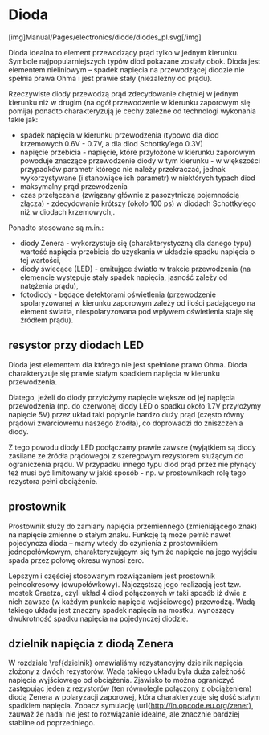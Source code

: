 <!--
SPDX-FileCopyrightText: Robert Ryszard Paciorek <rrp@opcode.eu.org>
SPDX-License-Identifier: MIT

editing note: PDF based
-->

# Dioda

[img]Manual/Pages/electronics/diode/diodes_pl.svg[/img]

Dioda idealna to element przewodzący prąd tylko w jednym kierunku. Symbole najpopularniejszych typów diod pokazane zostały obok. Dioda jest elementem nieliniowym – spadek napięcia na przewodzącej diodzie nie spełnia prawa Ohma i jest prawie stały (niezależny od prądu).

Rzeczywiste diody przewodzą prąd zdecydowanie chętniej w jednym kierunku niż w drugim (na ogół przewodzenie w kierunku zaporowym się pomija) ponadto charakteryzują je cechy zależne od technologi wykonania takie jak:

* spadek napięcia w kierunku przewodzenia (typowo dla diod krzemowych 0.6V - 0.7V, a dla diod Schottky’ego 0.3V)
* napięcie przebicia - napięcie, które przyłożone w kierunku zaporowym powoduje znaczące przewodzenie diody w tym kierunku - w większości przypadków parametr którego nie należy przekraczać, jednak wykorzystywane (i stanowiące ich parametr) w niektórych typach diod
* maksymalny prąd przewodzenia
* czas przełączania (związany głównie z pasożytniczą pojemnością złącza) - zdecydowanie krótszy (około 100 ps) w diodach Schottky’ego niż w diodach krzemowych,.

Ponadto stosowane są m.in.:

* diody Zenera - wykorzystuje się (charakterystyczną dla danego typu) wartość napięcia przebicia do uzyskania w układzie spadku napięcia o tej wartości,
* diody świecące (LED) - emitujące światło w trakcie przewodzenia (na elemencie występuje stały spadek napięcia, jasność zależy od natężenia prądu),
* fotodiody - będące detektorami oświetlenia (przewodzenie spolaryzowanej w kierunku zaporowym zależy od ilości padającego na element światła, niespolaryzowana pod wpływem oświetlenia staje się źródłem prądu).

## resystor przy diodach LED

Dioda jest elementem dla którego nie jest spełnione prawo Ohma. Dioda charakteryzuje się prawie stałym spadkiem napięcia w kierunku przewodzenia.

Dlatego, jeżeli do diody przyłożymy napięcie większe od jej napięcia przewodzenia (np. do czerwonej diody LED o spadku około 1.7V przyłożymy napięcie 5V) przez układ taki popłynie bardzo duży prąd (często równy prądowi zwarciowemu naszego źródła), co doprowadzi do zniszczenia diody.

Z tego powodu diody LED podłączamy prawie zawsze (wyjątkiem są diody zasilane ze źródła prądowego) z szeregowym rezystorem służącym do ograniczenia prądu. W przypadku innego typu diod prąd przez nie płynący też musi być limitowany w jakiś sposób - np. w prostownikach rolę tego rezystora pełni obciążenie.

## prostownik

Prostownik służy do zamiany napięcia przemiennego (zmieniającego znak) na napięcie zmienne o stałym znaku. Funkcję tą może pełnić nawet pojedyncza dioda – mamy wtedy do czynienia z prostownikiem jednopołówkowym, charakteryzującym się tym że napięcie na jego wyjściu spada przez połowę okresu wynosi zero.

Lepszym i częściej stosowanym rozwiązaniem jest prostownik pełnookresowy (dwupołówkowy). Najczęstszą jego realizacją jest tzw. mostek Graetza, czyli układ 4 diod połączonych w taki sposób iż dwie z nich zawsze (w każdym punkcie napięcia wejściowego) przewodzą. Wadą takiego układu jest znaczny spadek napięcia na mostku, wynoszący dwukrotność spadku napięcia na pojedynczej diodzie.

## dzielnik napięcia z diodą Zenera

W rozdziale \ref{dzielnik} omawialiśmy rezystancyjny dzielnik napięcia złożony z dwóch rezystorów. Wadą takiego układu była duża zależność napięcia wyjściowego od obciążenia. Zjawisko to można ograniczyć zastępując jeden z rezystorów (ten równolegle połączony z obciążeniem) diodą Zenera w polaryzacji zaporowej, która charakteryzuje się dość stałym spadkiem napięcia. Zobacz symulację \url{http://ln.opcode.eu.org/zener}, zauważ że nadal nie jest to rozwiązanie idealne, ale znacznie bardziej stabilne od poprzedniego.
